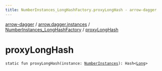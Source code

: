 ```yaml
---
title: NumberInstances_LongHashFactory.proxyLongHash - arrow-dagger
---
```


[arrow-dagger](../../index.html) / [arrow.dagger.instances](../index.html) / [NumberInstances_LongHashFactory](index.html) / [proxyLongHash](./proxy-long-hash.html)

# proxyLongHash

`static fun proxyLongHash(instance: `[`NumberInstances`](../-number-instances/index.html)`): Hash<`[`Long`](https://kotlinlang.org/api/latest/jvm/stdlib/kotlin/-long/index.html)`>`
